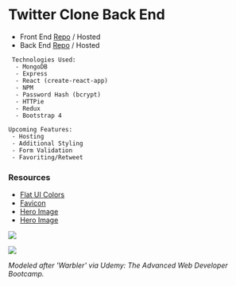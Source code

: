 # Twitter Clone Back End

- Front End [Repo](https://github.com/cwithac/twitter_clone_FE) / Hosted
- Back End [Repo](https://github.com/cwithac/twitter_clone) / Hosted

```
 Technologies Used:
  - MongoDB
  - Express
  - React (create-react-app)
  - NPM
  - Password Hash (bcrypt)
  - HTTPie
  - Redux
  - Bootstrap 4
```

```
Upcoming Features:
 - Hosting
 - Additional Styling
 - Form Validation
 - Favoriting/Retweet
```

### Resources

 - [Flat UI Colors](https://flatuicolors.com/palette/au)
 - [Favicon](https://www.favicon.cc/?action=icon&file_id=878886)
 - [Hero Image](https://pixabay.com/photo-3298353/)
 - [Hero Image](https://pixabay.com/photo-2942386/)

 ![](https://i.imgur.com/duwgV12.png)

 ![](https://i.imgur.com/ZdTKhd6.png)

_Modeled after 'Warbler' via Udemy: The Advanced Web Developer Bootcamp._
